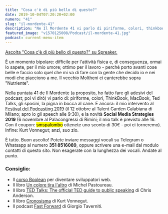 ```yaml
---
title: "Cosa c'è di più bello di questo?"
date: 2019-10-04T07:20:20+02:00
numero: "41"
slug: "il-mordente-41"
description: "Ne Il Mordente 41 vi parlo di piriforme, colori, thinkbook, macbook, ted talks, gli sposini, la pigna in bocca al cane. E ancora: il Festival del Podcasting e il Social Media Strategies 2019. Registrato da Riccardo Palombo."
featured_image: "v1570125008/Podcast/il-mordente-41.jpg"
podcast: current-menu-item
---
```


<a class="spreaker-player" href="https://www.spreaker.com/episode/19340748" data-resource="episode_id=19340748" data-width="100%" data-height="200px" data-theme="light" data-playlist="false" data-playlist-continuous="false" data-autoplay="false" data-live-autoplay="false" data-chapters-image="true" data-episode-image-position="right" data-hide-logo="false" data-hide-likes="false" data-hide-comments="false" data-hide-sharing="false" data-hide-download="true">Ascolta "Cosa c&#39;è di più bello di questo?" su Spreaker.</a>

È un momento bipolare: difficile per l'attività fisica e, di conseguenza, ormai lo sapete, per il mio umore; ottimo per il lavoro - perché porto avanti cose belle e faccio solo quel che mi va di fare con la gente che decido io e nei modi che piacciono a me. Il vecchio Moltheni ci canterebbe sopra "Nutriente".

Nella puntata 41 de Il Mordente (a proposito, ho fatto fare gli adesivi del podcast; poi vi dirò) vi parlo di: piriforme, colori, ThinkBook, MacBook, Ted Talks, gli sposini, la pigna in bocca al cane. E ancora: il mio intervento al <a href="https://festivaldelpodcasting.eventbrite.co.uk?discount=FRIEND-FREE" title="Festival del Podcasting 2019: programma e informazioni" target="_blank">Festival del Podcasting 2019</a> (il 12 ottobre al Talent Garden Calabiana di Milano; apro io gli speech alle 9:30), e la novità <strong>Social Media Strategies 2019</strong> (6 novembre al Palacongressi di Rimini; il mio talk è previsto alle 16. Con il coupon: <mark>smspalombo</mark> ottenete uno sconto di 30€ - poi ci torneremo). Infine: Kurt Vonnegut; anzi, suo zio.

È tutto. Buon ascolto! Potete inviare messaggi vocali su Telegram o Whatsapp al numero <strong>351 8516089</strong>, oppure scrivere una e-mail dal modulo contatti di questo sito. Non esagerate con la lunghezza dei vocali. Andate al punto.

### Consiglio:
<ul>
<li>Il <a href="https://www.boolean.careers/" target="_blank" rel="nofollow" title="Vai al sito di Boolean. Diventa sviluppatore web">corso Boolean</a> per diventare sviluppatori web.</li>
<li>Il libro <a href="https://amzn.to/2LWVpg6" target="_blank" rel="nofollow" title="Vedi il libro Un colore tira l'altro">Un colore tira l'altro</a> di Michel Pastoureau.</li>
<li>Il libro <a href="https://amzn.to/2ZMEq9Y" target="_blank" rel="nofollow" title="Vedi il libro TED Talks: The official TED guide to public speaking">TED Talks: The official TED guide to public speaking</a> di Chris Anderson.</li>
<li>Il libro <a href="https://amzn.to/2V0lHC4" target="_blank" rel="nofollow" title="Vedi il libro Cronosisma su Amazon">Cronosisma</a> di Kurt Vonnegut.</li>
<li>Il podcast <a href="http://www.giorgiotave.it/fastforward/" target="_blank" title="Vai al sito di Giorgio Taverniti">Fast Forward</a> di Giorgio Taverniti.</li>
</ul>
